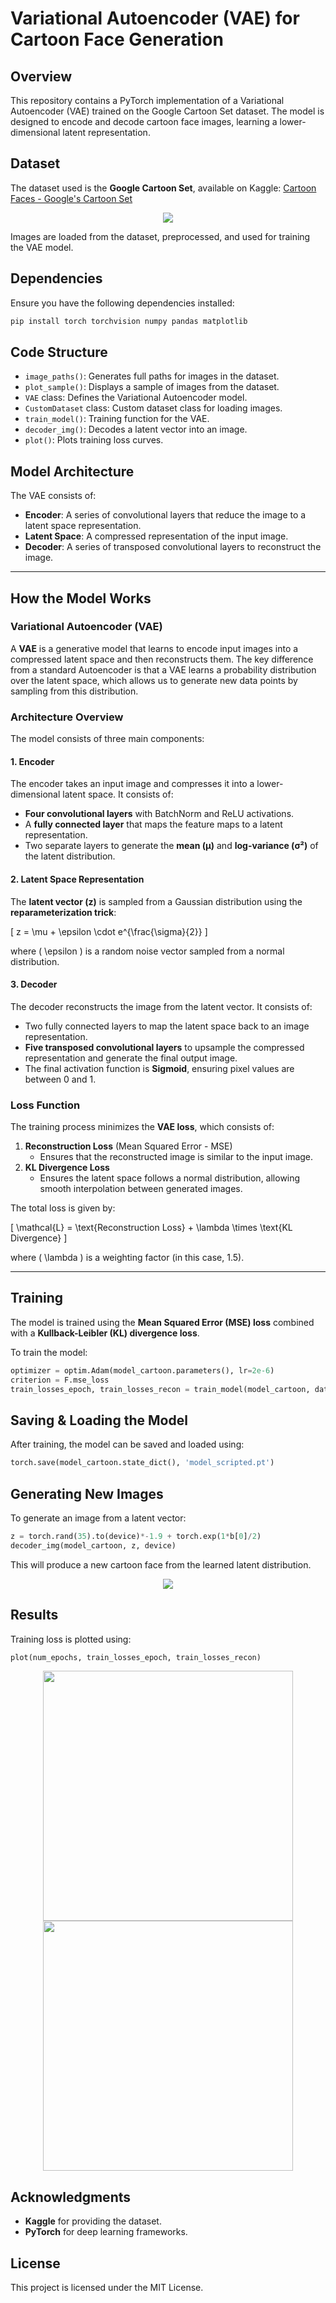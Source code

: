 # Variational Autoencoder (VAE) for Cartoon Face Generation

## Overview
This repository contains a PyTorch implementation of a Variational Autoencoder (VAE) trained on the Google Cartoon Set dataset. The model is designed to encode and decode cartoon face images, learning a lower-dimensional latent representation.

## Dataset
The dataset used is the **Google Cartoon Set**, available on Kaggle:
[Cartoon Faces - Google's Cartoon Set](https://www.kaggle.com/datasets)
<p align="center">
  <img src="Images/4.png" />
</p>
Images are loaded from the dataset, preprocessed, and used for training the VAE model.

## Dependencies
Ensure you have the following dependencies installed:
```bash
pip install torch torchvision numpy pandas matplotlib
```

## Code Structure
- `image_paths()`: Generates full paths for images in the dataset.
- `plot_sample()`: Displays a sample of images from the dataset.
- `VAE` class: Defines the Variational Autoencoder model.
- `CustomDataset` class: Custom dataset class for loading images.
- `train_model()`: Training function for the VAE.
- `decoder_img()`: Decodes a latent vector into an image.
- `plot()`: Plots training loss curves.

## Model Architecture
The VAE consists of:
- **Encoder**: A series of convolutional layers that reduce the image to a latent space representation.
- **Latent Space**: A compressed representation of the input image.
- **Decoder**: A series of transposed convolutional layers to reconstruct the image.

---

## **How the Model Works**  
### **Variational Autoencoder (VAE)**  
A **VAE** is a generative model that learns to encode input images into a compressed latent space and then reconstructs them. The key difference from a standard Autoencoder is that a VAE learns a probability distribution over the latent space, which allows us to generate new data points by sampling from this distribution.

### **Architecture Overview**  
The model consists of three main components:  

#### **1. Encoder**  
The encoder takes an input image and compresses it into a lower-dimensional latent space. It consists of:  
- **Four convolutional layers** with BatchNorm and ReLU activations.  
- A **fully connected layer** that maps the feature maps to a latent representation.  
- Two separate layers to generate the **mean (μ)** and **log-variance (σ²)** of the latent distribution.  

#### **2. Latent Space Representation**  
The **latent vector (z)** is sampled from a Gaussian distribution using the **reparameterization trick**:  

\[
z = \mu + \epsilon \cdot e^{\frac{\sigma}{2}}
\]

where \( \epsilon \) is a random noise vector sampled from a normal distribution.

#### **3. Decoder**  
The decoder reconstructs the image from the latent vector. It consists of:  
- Two fully connected layers to map the latent space back to an image representation.  
- **Five transposed convolutional layers** to upsample the compressed representation and generate the final output image.  
- The final activation function is **Sigmoid**, ensuring pixel values are between 0 and 1.  

### **Loss Function**  
The training process minimizes the **VAE loss**, which consists of:  
1. **Reconstruction Loss** (Mean Squared Error - MSE)  
   - Ensures that the reconstructed image is similar to the input image.  
2. **KL Divergence Loss**  
   - Ensures the latent space follows a normal distribution, allowing smooth interpolation between generated images.  

The total loss is given by:

\[
\mathcal{L} = \text{Reconstruction Loss} + \lambda \times \text{KL Divergence}
\]

where \( \lambda \) is a weighting factor (in this case, 1.5).  

---
## Training
The model is trained using the **Mean Squared Error (MSE) loss** combined with a **Kullback-Leibler (KL) divergence loss**.

To train the model:
```python
optimizer = optim.Adam(model_cartoon.parameters(), lr=2e-6)
criterion = F.mse_loss
train_losses_epoch, train_losses_recon = train_model(model_cartoon, dataloader_cartoon, optimizer, criterion, device, num_epochs=5)
```

## Saving & Loading the Model
After training, the model can be saved and loaded using:
```python
torch.save(model_cartoon.state_dict(), 'model_scripted.pt')
```

## Generating New Images
To generate an image from a latent vector:
```python
z = torch.rand(35).to(device)*-1.9 + torch.exp(1*b[0]/2)
decoder_img(model_cartoon, z, device)
```
This will produce a new cartoon face from the learned latent distribution.
<p align="center">
  <img src="Images/3.png"/>
</p>

## Results
Training loss is plotted using:
```python
plot(num_epochs, train_losses_epoch, train_losses_recon)
```
<p align="center">
  <img src="Images/1.png"  width="400"/>
  <img src="Images/2.png"  width="400"/>
</p>

## Acknowledgments
- **Kaggle** for providing the dataset.
- **PyTorch** for deep learning frameworks.

## License
This project is licensed under the MIT License.

